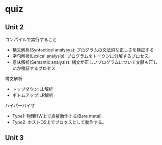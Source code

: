 # quiz

## Unit 2

コンパイルで実行すること

- 構文解析(Syntactical analysys): プログラムの文法的な正しさを検証する
- 字句解析(Lexical analysis): プログラムをトークンに分解するプロセス。
- 意味解析(Semantic analysis): 構文が正しいプログラムについて文脈も正しいか検証するプロセス

構文解析

- トップダウン:LL解析
- ボトムアップ:LR解析

ハイパーバイザ

- Type1: 物理HW上で直接動作する(Bare metal)
- Type2: ホストOS上でプロセスとして動作する。

## Unit 3
